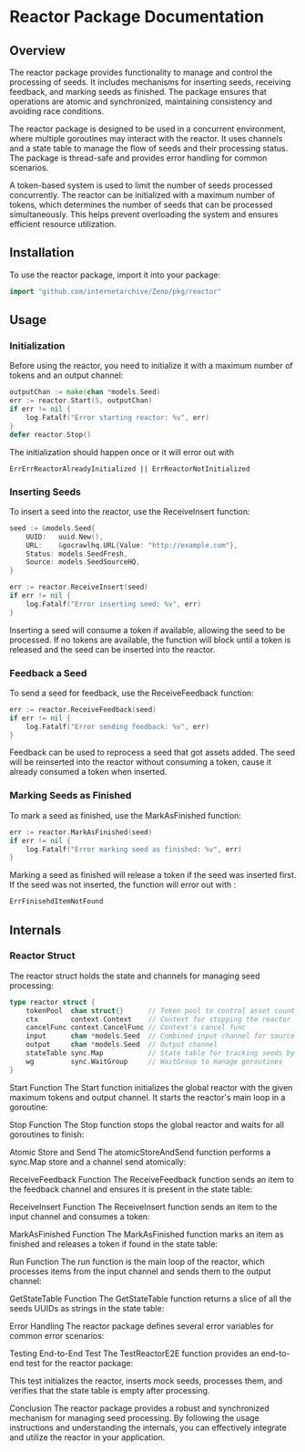 # Reactor Package Documentation
## Overview
The reactor package provides functionality to manage and control the processing of seeds. It includes mechanisms for inserting seeds, receiving feedback, and marking seeds as finished. The package ensures that operations are atomic and synchronized, maintaining consistency and avoiding race conditions.  

The reactor package is designed to be used in a concurrent environment, where multiple goroutines may interact with the reactor. It uses channels and a state table to manage the flow of seeds and their processing status. The package is thread-safe and provides error handling for common scenarios.  

A token-based system is used to limit the number of seeds processed concurrently. The reactor can be initialized with a maximum number of tokens, which determines the number of seeds that can be processed simultaneously. This helps prevent overloading the system and ensures efficient resource utilization.

## Installation
To use the reactor package, import it into your package:
```go
import "github.com/internetarchive/Zeno/pkg/reactor"
```

## Usage
### Initialization
Before using the reactor, you need to initialize it with a maximum number of tokens and an output channel:
```go
outputChan := make(chan *models.Seed)
err := reactor.Start(5, outputChan)
if err != nil {
    log.Fatalf("Error starting reactor: %v", err)
}
defer reactor.Stop()
```
The initialization should happen once or it will error out with
```
ErrErrReactorAlreadyInitialized || ErrReactorNotInitialized
```

### Inserting Seeds
To insert a seed into the reactor, use the ReceiveInsert function:
```go
seed := &models.Seed{
    UUID:   uuid.New(),
    URL:    &gocrawlhq.URL{Value: "http://example.com"},
    Status: models.SeedFresh,
    Source: models.SeedSourceHQ,
}

err := reactor.ReceiveInsert(seed)
if err != nil {
    log.Fatalf("Error inserting seed: %v", err)
}
```
Inserting a seed will consume a token if available, allowing the seed to be processed. If no tokens are available, the function will block until a token is released and the seed can be inserted into the reactor.

### Feedback a Seed
To send a seed for feedback, use the ReceiveFeedback function:
```go
err := reactor.ReceiveFeedback(seed)
if err != nil {
    log.Fatalf("Error sending feedback: %v", err)
}
```
Feedback can be used to reprocess a seed that got assets added. The seed will be reinserted into the reactor without consuming a token, cause it already consumed a token when inserted.

### Marking Seeds as Finished
To mark a seed as finished, use the MarkAsFinished function:
```go
err := reactor.MarkAsFinished(seed)
if err != nil {
    log.Fatalf("Error marking seed as finished: %v", err)
}
```
Marking a seed as finished will release a token if the seed was inserted first. If the seed was not inserted, the function will error out with :
```go
ErrFinisehdItemNotFound
```

## Internals
### Reactor Struct
The reactor struct holds the state and channels for managing seed processing:
```go
type reactor struct {
	tokenPool  chan struct{}      // Token pool to control asset count
	ctx        context.Context    // Context for stopping the reactor
	cancelFunc context.CancelFunc // Context's cancel func
	input      chan *models.Seed  // Combined input channel for source and feedback
	output     chan *models.Seed  // Output channel
	stateTable sync.Map           // State table for tracking seeds by UUID
	wg         sync.WaitGroup     // WaitGroup to manage goroutines
}
```

Start Function
The Start function initializes the global reactor with the given maximum tokens and output channel. It starts the reactor's main loop in a goroutine:

Stop Function
The Stop function stops the global reactor and waits for all goroutines to finish:

Atomic Store and Send
The atomicStoreAndSend function performs a sync.Map store and a channel send atomically:

ReceiveFeedback Function
The ReceiveFeedback function sends an item to the feedback channel and ensures it is present in the state table:

ReceiveInsert Function
The ReceiveInsert function sends an item to the input channel and consumes a token:

MarkAsFinished Function
The MarkAsFinished function marks an item as finished and releases a token if found in the state table:

Run Function
The run function is the main loop of the reactor, which processes items from the input channel and sends them to the output channel:

GetStateTable Function
The GetStateTable function returns a slice of all the seeds UUIDs as strings in the state table:

Error Handling
The reactor package defines several error variables for common error scenarios:

Testing
End-to-End Test
The TestReactorE2E function provides an end-to-end test for the reactor package:

This test initializes the reactor, inserts mock seeds, processes them, and verifies that the state table is empty after processing.

Conclusion
The reactor package provides a robust and synchronized mechanism for managing seed processing. By following the usage instructions and understanding the internals, you can effectively integrate and utilize the reactor in your application.